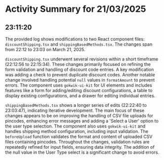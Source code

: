 # Activity Summary for 21/03/2025

## 23:11:20
The provided log shows modifications to two React component files: `discountShipping.tsx` and `shippingBasedMethods.tsx`.  The changes span from 22:12 to 23:03 on March 21, 2025.

`discountShipping.tsx` underwent several revisions within a short timeframe (22:12:56 to 22:15:34). These changes primarily focused on refining the form validation and handling of discount code entries.  A key modification was adding a check to prevent duplicate discount codes.  Another notable change involved handling potential `null` values in `formatAmount` to prevent errors.  The component uses `gokwik-ui-kit` for UI elements and includes features like a form for adding/editing discount configurations, a table to display existing configurations, and a drawer for editing individual entries.


`shippingBasedMethods.tsx` shows a longer series of edits (22:22:40 to 23:03:47), indicating iterative development.  The main focus of these changes appears to be on improving the handling of CSV file uploads for pincodes, enhancing error messages and adding a 'Select a User' option to the user type selection. The component also uses `gokwik-ui-kit` and handles shipping method configuration, including input validation. The `beforeUpload` function validates the format and content of uploaded CSV files containing pincodes.  Throughout the changes, validation rules are repeatedly refined for input fields, ensuring data integrity.  The addition of the null value in the User Type select is a significant change to avoid errors.
